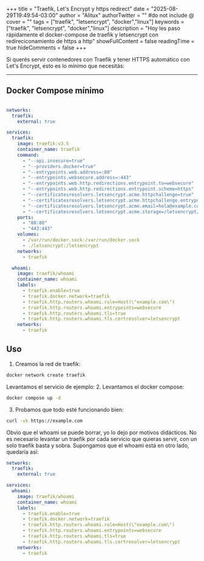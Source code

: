 +++
title = "Traefik, Let's Encrypt y https redirect"
date = "2025-08-29T19:49:54-03:00"
author = "Alitux"
authorTwitter = "" #do not include @
cover = ""
tags = ["traefik", "letsencrypt", "docker","linux"]
keywords = ["traefik", "letsencrypt", "docker","linux"]
description = "Hoy les paso rápidamente el docker-compose de traefik y letsencrypt con redireciconamiento de https a http"
showFullContent = false
readingTime = true
hideComments = false
+++

Si querés servir contenedores con Traefik y tener HTTPS automático con Let's Encrypt, esto es lo mínimo que necesitás:

---

## Docker Compose mínimo

```yaml

networks:
  traefik:
    external: true

services:
  traefik:
    image: traefik:v3.5
    container_name: traefik
    command:
      - "--api.insecure=true"
      - "--providers.docker=true"
      - "--entrypoints.web.address=:80"
      - "--entrypoints.websecure.address=:443"
      - "--entrypoints.web.http.redirections.entrypoint.to=websecure"
      - "--entrypoints.web.http.redirections.entrypoint.scheme=https"
      - "--certificatesresolvers.letsencrypt.acme.httpchallenge=true"
      - "--certificatesresolvers.letsencrypt.acme.httpchallenge.entrypoint=web"
      - "--certificatesresolvers.letsencrypt.acme.email=hola@example.com"
      - "--certificatesresolvers.letsencrypt.acme.storage=/letsencrypt/acme.json"
    ports:
      - "80:80"
      - "443:443"
    volumes:
      - /var/run/docker.sock:/var/run/docker.sock
      - ./letsencrypt:/letsencrypt
    networks:
      - traefik

  whoami:
    image: traefik/whoami
    container_name: whoami
    labels:
      - traefik.enable=true
      - traefik.docker.network=traefik
      - traefik.http.routers.whoami.rule=Host(\"example.com\")
      - traefik.http.routers.whoami.entrypoints=websecure
      - traefik.http.routers.whoami.tls=true
      - traefik.http.routers.whoami.tls.certresolver=letsencrypt
    networks:
      - traefik
```
## Uso

1. Creamos la red de traefik: 

```bash
docker network create traefik
```
Levantamos el servicio de ejemplo:
2. Levantamos el docker compose:

```bash
docker compose up -d
```
3. Probamos que todo esté funcionando bien:
```bash
curl -vk https://example.com
```

Obvio que el whoami se puede borrar, yo lo dejo por motivos didácticos. No es necesario levantar un traefik por cada servicio que quieras servir, con un solo traefik basta y sobra. Supongamos que el whoami está en otro lado, quedaría así: 
```yaml
networks:
  traefik:
    external: true

services:
  whoami:
    image: traefik/whoami
    container_name: whoami
    labels:
      - traefik.enable=true
      - traefik.docker.network=traefik
      - traefik.http.routers.whoami.rule=Host(\"example.com\")
      - traefik.http.routers.whoami.entrypoints=websecure
      - traefik.http.routers.whoami.tls=true
      - traefik.http.routers.whoami.tls.certresolver=letsencrypt
    networks:
      - traefik
```
